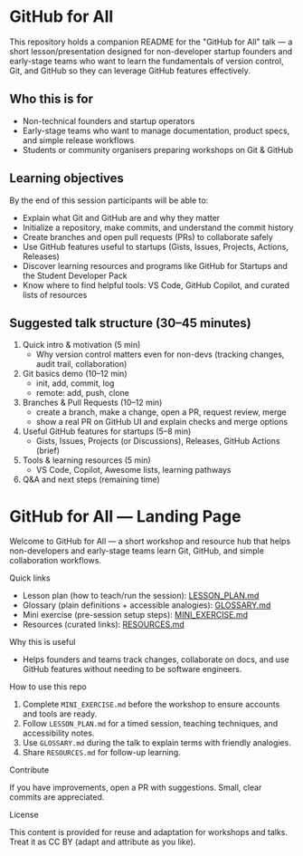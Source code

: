 # GitHub for All

This repository holds a companion README for the "GitHub for All" talk — a short lesson/presentation designed for non-developer startup founders and early-stage teams who want to learn the fundamentals of version control, Git, and GitHub so they can leverage GitHub features effectively.

## Who this is for

- Non-technical founders and startup operators
- Early-stage teams who want to manage documentation, product specs, and simple release workflows
- Students or community organisers preparing workshops on Git & GitHub

## Learning objectives

By the end of this session participants will be able to:

- Explain what Git and GitHub are and why they matter
- Initialize a repository, make commits, and understand the commit history
- Create branches and open pull requests (PRs) to collaborate safely
- Use GitHub features useful to startups (Gists, Issues, Projects, Actions, Releases)
- Discover learning resources and programs like GitHub for Startups and the Student Developer Pack
- Know where to find helpful tools: VS Code, GitHub Copilot, and curated lists of resources

## Suggested talk structure (30–45 minutes)

1. Quick intro & motivation (5 min)
	- Why version control matters even for non-devs (tracking changes, audit trail, collaboration)
2. Git basics demo (10–12 min)
	- init, add, commit, log
	- remote: add, push, clone
3. Branches & Pull Requests (10–12 min)
	- create a branch, make a change, open a PR, request review, merge
	- show a real PR on GitHub UI and explain checks and merge options
4. Useful GitHub features for startups (5–8 min)
	- Gists, Issues, Projects (or Discussions), Releases, GitHub Actions (brief)
5. Tools & learning resources (5 min)
	- VS Code, Copilot, Awesome lists, learning pathways
6. Q&A and next steps (remaining time)
# GitHub for All — Landing Page

Welcome to GitHub for All — a short workshop and resource hub that helps non-developers and early-stage teams learn Git, GitHub, and simple collaboration workflows.

Quick links

- Lesson plan (how to teach/run the session): [LESSON_PLAN.md](./LESSON_PLAN.md)
- Glossary (plain definitions + accessible analogies): [GLOSSARY.md](./GLOSSARY.md)
- Mini exercise (pre-session setup steps): [MINI_EXERCISE.md](./MINI_EXERCISE.md)
- Resources (curated links): [RESOURCES.md](./RESOURCES.md)

Why this is useful

- Helps founders and teams track changes, collaborate on docs, and use GitHub features without needing to be software engineers.

How to use this repo

1. Complete `MINI_EXERCISE.md` before the workshop to ensure accounts and tools are ready.
2. Follow `LESSON_PLAN.md` for a timed session, teaching techniques, and accessibility notes.
3. Use `GLOSSARY.md` during the talk to explain terms with friendly analogies.
4. Share `RESOURCES.md` for follow-up learning.

Contribute

If you have improvements, open a PR with suggestions. Small, clear commits are appreciated.

License

This content is provided for reuse and adaptation for workshops and talks. Treat it as CC BY (adapt and attribute as you like).